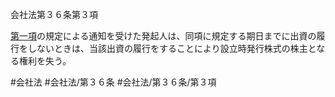 会社法第３６条第３項

[第一項](会社法＿＿＿＿第３６条第１項)の規定による通知を受けた発起人は、同項に規定する期日までに出資の履行をしないときは、当該出資の履行をすることにより設立時発行株式の株主となる権利を失う。

#会社法
#会社法/第３６条
#会社法/第３６条/第３項
